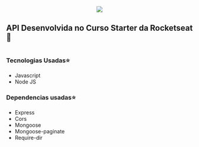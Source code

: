 <h1 align=center>
    <img src="https://ik.imagekit.io/victtorcesar6/Captura_de_tela_de_2020-08-27_16-52-18_MZwn9MccDt.png">
</h1>

## API Desenvolvida no Curso Starter da Rocketseat🚀

#

### Tecnologias Usadas⭐

* Javascript
* Node JS

### Dependencias usadas⭐

- Express
- Cors
- Mongoose
- Mongoose-paginate
- Require-dir
